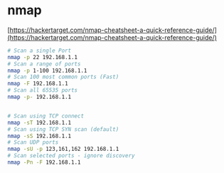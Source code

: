 # nmap

[https://hackertarget.com/nmap-cheatsheet-a-quick-reference-guide/](https://hackertarget.com/nmap-cheatsheet-a-quick-reference-guide/)

```bash
# Scan a single Port
nmap -p 22 192.168.1.1
# Scan a range of ports
nmap -p 1-100 192.168.1.1
# Scan 100 most common ports (Fast)
nmap -F 192.168.1.1
# Scan all 65535 ports
nmap -p- 192.168.1.1


# Scan using TCP connect
nmap -sT 192.168.1.1
# Scan using TCP SYN scan (default)
nmap -sS 192.168.1.1
# Scan UDP ports
nmap -sU -p 123,161,162 192.168.1.1
# Scan selected ports - ignore discovery
nmap -Pn -F 192.168.1.1
```